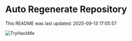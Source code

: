 # Auto Regenerate Repository

This README was last updated: 2025-09-13 17:05:57

 ![TryHackMe](https://tryhackme.com/badge/533634)